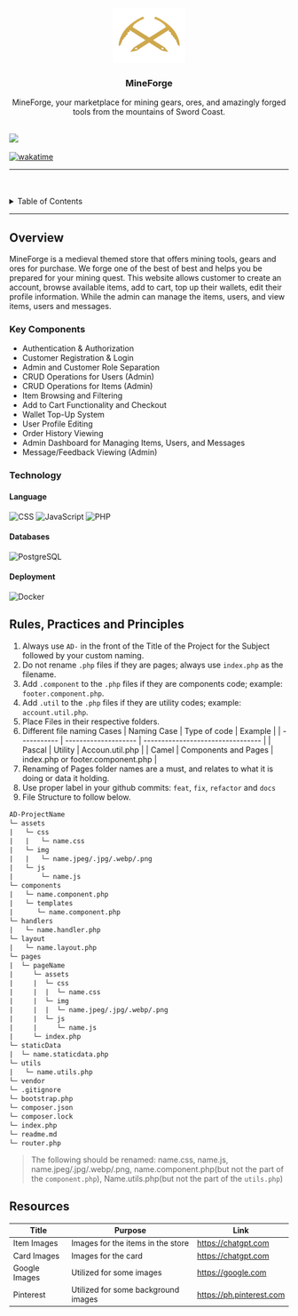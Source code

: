 <a name="readme-top">

<br/>

<br />
<div align="center">
  <a href="https://github.com/lutherdev/">
    <img src="./assets/img/mineforge.png" alt="MineForge" width="130" height="100">
  </a>
  <h3 align="center">MineForge</h3>
</div>
<div align="center">
  MineForge, your marketplace for mining gears, ores, and amazingly forged tools from the mountains of Sword Coast.
</div>

<br />

![](https://visit-counter.vercel.app/counter.png?page=lutherdev/AD-MineForge)

[![wakatime](https://wakatime.com/badge/user/07922ef3-1982-4f9d-9785-e4224b8b3d43/project/772d92fb-ed73-4e5b-910c-3896139401cc.svg)](https://wakatime.com/badge/user/07922ef3-1982-4f9d-9785-e4224b8b3d43/project/772d92fb-ed73-4e5b-910c-3896139401cc)

---

<br />
<br />

<details>
  <summary>Table of Contents</summary>
  <ol>
    <li>
      <a href="#overview">Overview</a>
      <ol>
        <li>
          <a href="#key-components">Key Components</a>
        </li>
        <li>
          <a href="#technology">Technology</a>
        </li>
      </ol>
    </li>
    <li>
      <a href="#rule,-practices-and-principles">Rules, Practices and Principles</a>
    </li>
    <li>
      <a href="#resources">Resources</a>
    </li>
  </ol>
</details>

---

## Overview

MineForge is a medieval themed store that offers mining tools, gears and ores for purchase. We forge one of the best of best and helps you be prepared for your mining quest. This website allows customer to create an account, browse available items, add to cart, top up their wallets, edit their profile information. While the admin can manage the items, users, and view items, users and messages.

### Key Components

- Authentication & Authorization
- Customer Registration & Login
- Admin and Customer Role Separation
- CRUD Operations for Users (Admin)
- CRUD Operations for Items (Admin)
- Item Browsing and Filtering
- Add to Cart Functionality and Checkout
- Wallet Top-Up System
- User Profile Editing
- Order History Viewing
- Admin Dashboard for Managing Items, Users, and Messages
- Message/Feedback Viewing (Admin)

### Technology

#### Language
![CSS](https://img.shields.io/badge/CSS-1572B6?style=for-the-badge&logo=css3&logoColor=white)
![JavaScript](https://img.shields.io/badge/JavaScript-F7DF1E?style=for-the-badge&logo=javascript&logoColor=white)
![PHP](https://img.shields.io/badge/PHP-777BB4?style=for-the-badge&logo=php&logoColor=white)

#### Databases
![PostgreSQL](https://img.shields.io/badge/PostgreSQL-336791?style=for-the-badge&logo=postgresql&logoColor=white)

#### Deployment

![Docker](https://img.shields.io/badge/Docker-2496ED?style=for-the-badge&logo=docker&logoColor=white)

## Rules, Practices and Principles


1. Always use `AD-` in the front of the Title of the Project for the Subject followed by your custom naming.
2. Do not rename `.php` files if they are pages; always use `index.php` as the filename.
3. Add `.component` to the `.php` files if they are components code; example: `footer.component.php`.
4. Add `.util` to the `.php` files if they are utility codes; example: `account.util.php`.
5. Place Files in their respective folders.
6. Different file naming Cases
   | Naming Case | Type of code         | Example                           |
   | ----------- | -------------------- | --------------------------------- |
   | Pascal      | Utility              | Accoun.util.php                   |
   | Camel       | Components and Pages | index.php or footer.component.php |
8. Renaming of Pages folder names are a must, and relates to what it is doing or data it holding.
9. Use proper label in your github commits: `feat`, `fix`, `refactor` and `docs`
10. File Structure to follow below.

```
AD-ProjectName
└─ assets
|   └─ css
|   |   └─ name.css
|   └─ img
|   |   └─ name.jpeg/.jpg/.webp/.png
|   └─ js
|       └─ name.js
└─ components
|   └─ name.component.php
|   └─ templates
|      └─ name.component.php
└─ handlers
|   └─ name.handler.php
└─ layout
|   └─ name.layout.php
└─ pages
|  └─ pageName
|     └─ assets
|     |  └─ css
|     |  |  └─ name.css
|     |  └─ img
|     |  |  └─ name.jpeg/.jpg/.webp/.png
|     |  └─ js
|     |     └─ name.js
|     └─ index.php
└─ staticData
|  └─ name.staticdata.php
└─ utils
|   └─ name.utils.php
└─ vendor
└─ .gitignore
└─ bootstrap.php
└─ composer.json
└─ composer.lock
└─ index.php
└─ readme.md
└─ router.php
```
> The following should be renamed: name.css, name.js, name.jpeg/.jpg/.webp/.png, name.component.php(but not the part of the `component.php`), Name.utils.php(but not the part of the `utils.php`)

## Resources


| Title        | Purpose                                                                       | Link          |
| ------------ | ----------------------------------------------------------------------------- | ------------- |
| Item Images  | Images for the items in the store                                             | https://chatgpt.com |
| Card Images  | Images for the card                                                           | https://chatgpt.com |
| Google Images| Utilized for some images                                                      | https://google.com |
| Pinterest    | Utilized for some background images                                           | https://ph.pinterest.com |

